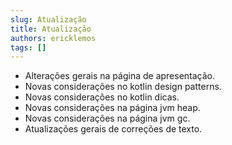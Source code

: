 ```yaml
---
slug: Atualização
title: Atualização
authors: ericklemos
tags: []
---
```


- Alterações gerais na página de apresentação.
- Novas considerações no kotlin design patterns.
- Novas considerações no kotlin dicas.
- Novas considerações na página jvm heap.
- Novas considerações na página jvm gc.
- Atualizações gerais de correções de texto.